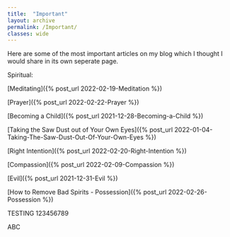 ```yaml
---
title:  "Important"
layout: archive
permalink: /Important/
classes: wide
---
```


Here are some of the most important articles on my blog which I thought I would share in its own seperate page.

Spiritual:

[Meditating]({% post_url 2022-02-19-Meditation %})

[Prayer]({% post_url 2022-02-22-Prayer %})

[Becoming a Child]({% post_url 2021-12-28-Becoming-a-Child %})

[Taking the Saw Dust out of Your Own Eyes]({% post_url 2022-01-04-Taking-The-Saw-Dust-Out-Of-Your-Own-Eyes %})

[Right Intention]({% post_url 2022-02-20-Right-Intention %})

[Compassion]({% post_url 2022-02-09-Compassion %})

[Evil]({% post_url 2021-12-31-Evil %})

[How to Remove Bad Spirits - Possession]({% post_url 2022-02-26-Possession %})

TESTING 123456789

ABC


